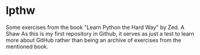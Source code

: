 # lpthw
Some exercises from the book "Learn Python the Hard Way" by Zed. A Shaw
As this is my first repository in Github, it serves as just a test to learn more about GitHub rather than being an archive of exercises from the mentioned book. 
